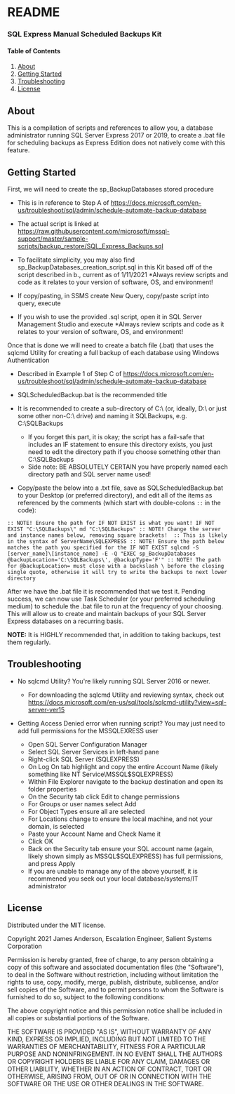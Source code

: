 # README
### SQL Express Manual Scheduled Backups Kit

#### Table of Contents

1. [About](#about)
2. [Getting Started](#getting-started)
3. [Troubleshooting](#troubleshooting)
4. [License](#license)

## About

This is a compilation of scripts and references to allow you, a database administrator running SQL Server Express 2017 or 2019, to create a .bat file for scheduling backups as Express Edition does not natively come with this feature.

## Getting Started

First, we will need to create the sp_BackupDatabases stored procedure

* This is in reference to Step A of https://docs.microsoft.com/en-us/troubleshoot/sql/admin/schedule-automate-backup-database
	
* The actual script is linked at https://raw.githubusercontent.com/microsoft/mssql-support/master/sample-scripts/backup_restore/SQL_Express_Backups.sql
	
* To facilitate simplicity, you may also find sp_BackupDatabases_creation_script.sql in this Kit based off of the script described in b., current as of 1/11/2021
  *Always review scripts and code as it relates to your version of software, OS, and environment!
	
* If copy/pasting, in SSMS create New Query, copy/paste script into query, execute
	
* If you wish to use the provided .sql script, open it in SQL Server Management Studio and execute
  *Always review scripts and code as it relates to your version of software, OS, and environment!

Once that is done we will need to create a batch file (.bat) that uses the sqlcmd Utility for creating a full backup of each database using Windows Authentication
	
* Described in Example 1 of Step C of https://docs.microsoft.com/en-us/troubleshoot/sql/admin/schedule-automate-backup-database
	
* SQLScheduledBackup.bat is the recommended title
	
* It is recommended to create a sub-directory of C:\ (or, ideally, D:\ or just some other non-C:\ drive) and naming it SQLBackups, e.g. C:\SQLBackups
  * If you forget this part, it is okay; the script has a fail-safe that includes an IF statement to ensure this directory exists, you just need to edit the directory path if you choose something other than C:\SQLBackups
  * Side note: BE ABSOLUTELY CERTAIN you have properly named each directory path and SQL server name used!
	
* Copy/paste the below into a .txt file, save as SQLScheduledBackup.bat to your Desktop (or preferred directory), and edit all of the items as referenced by the comments (which start with double-colons `::` in the code):

`
:: NOTE! Ensure the path for IF NOT EXIST is what you want!
IF NOT EXIST "C:\SQLBackups\" md "C:\SQLBackups"
:: NOTE! Change the server and instance names below, removing square brackets! 
:: This is likely in the syntax of ServerName\SQLEXPRESS
:: NOTE! Ensure the path below matches the path you specified for the IF NOT EXIST
sqlcmd -S [server_name]\[instance_name] -E -Q "EXEC sp_BackupDatabases @backupLocation='C:\SQLBackups\', @backupType='F'"
:: NOTE! The path for @backupLocation= must close with a backslash \ before the closing single quote, otherwise it will try to write the backups to next lower directory
`	
	
After we have the .bat file it is recommended that we test it. Pending success, we can now use Task Scheduler (or your preferred scheduling medium) to schedule the .bat file to run at the frequency of your choosing. This will allow us to create and maintain backups of your SQL Server Express databases on a recurring basis.

**NOTE:** It is HIGHLY recommended that, in addition to taking backups, test them regularly.

## Troubleshooting

* No sqlcmd Utility? You're likely running SQL Server 2016 or newer. 
  * For downloading the sqlcmd Utility and reviewing syntax, check out https://docs.microsoft.com/en-us/sql/tools/sqlcmd-utility?view=sql-server-ver15
		
* Getting Access Denied error when running script? You may just need to add full permissions for the MSSQLEXRESS user
  * Open SQL Server Configuration Manager
  * Select SQL Server Services in left-hand pane
  * Right-click SQL Server (SQLEXPRESS)
  * On Log On tab highlight and copy the entire Account Name (likely something like NT Service\MSSQL$SQLEXPRESS)
  * Within File Explorer navigate to the backup destination and open its folder properties
  * On the Security tab click Edit to change permissions
  * For Groups or user names select Add
  * For Object Types ensure all are selected
  * For Locations change to ensure the local machine, and not your domain, is selected
  * Paste your Account Name and Check Name it
  * Click OK
  * Back on the Security tab ensure your SQL account name (again, likely shown simply as MSSQL$SQLEXPRESS) has full permissions, and press Apply
  * If you are unable to manage any of the above yourself, it is recommened you seek out your local database/systems/IT administrator
		
## License

Distributed under the MIT license.

Copyright 2021 James Anderson, Escalation Engineer, Salient Systems Corporation

Permission is hereby granted, free of charge, to any person obtaining a copy of this software and associated documentation files (the "Software"), to deal in the Software without restriction, including without limitation the rights to use, copy, modify, merge, publish, distribute, sublicense, and/or sell copies of the Software, and to permit persons to whom the Software is furnished to do so, subject to the following conditions:

The above copyright notice and this permission notice shall be included in all copies or substantial portions of the Software.

THE SOFTWARE IS PROVIDED "AS IS", WITHOUT WARRANTY OF ANY KIND, EXPRESS OR IMPLIED, INCLUDING BUT NOT LIMITED TO THE WARRANTIES OF MERCHANTABILITY, FITNESS FOR A PARTICULAR PURPOSE AND NONINFRINGEMENT. IN NO EVENT SHALL THE AUTHORS OR COPYRIGHT HOLDERS BE LIABLE FOR ANY CLAIM, DAMAGES OR OTHER LIABILITY, WHETHER IN AN ACTION OF CONTRACT, TORT OR OTHERWISE, ARISING FROM, OUT OF OR IN CONNECTION WITH THE SOFTWARE OR THE USE OR OTHER DEALINGS IN THE SOFTWARE.
